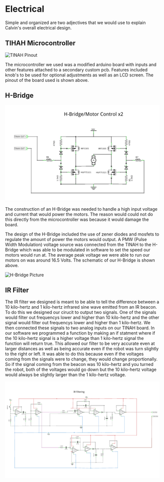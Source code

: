 # Electrical

Simple and organized are two adjectives that we would use to explain Calvin's overall electrical design.

## TIHAH Microcontroller

![TINAH Pinout](images/tinah_pinout_reference.png)

The microcontroller we used was a modified arduino board with inputs and other features attached to a secondary custom pcb. Features included knob's to be used for optional adjustments as well as an LCD screen. The pinout of the board used is shown above.

## H-Bridge
![H-Bridge Schematic](images/H_Bridge_Schem.png)

The construction of an H-Bridge was needed to handle a high input voltage and current that would power the motors. The reason would could not do this directly from the microcontroller was because it would damage the board.

The design of the H-Bridge included the use of zener diodes and mosfets to regulate the amount of power the motors would output. A PMW (Pulse Width Modulation) voltage source was connected from the TINAH to the H-Bridge which was able to be modulated in software to set the speed our motors would run at. The average peak voltage we were able to run our motors on was around 16.5 Volts. The schematic of our H-Bridge is shown above.

![H-Bridge Picture](images/H_Bridge_Photo.png)

## IR Filter

The IR filter we designed is meant to be able to tell the difference between a 10 kilo-hertz and 1 kilo-hertz infrared sine wave emitted from an IR beacon. To do this we designed our cirucit to output two signals. One of the signals would filter out frequencys lower and higher than 10 kilo-hertz and the other signal would filter out frequencys lower and higher than 1 kilo-hertz. We then connected these signals to two analog inputs on our TINAH board. In our software we programmed a function by  making an if statment where if the 10 kilo-hertz signal is a higher voltage than 1 kilo-hertz signal the function will return true. This allowed our filter to be very accurate even at larger distances as well as being accurate even if the robot was turn slightly to the right or left. It was able to do this because even if the voltages coming from the signals were to change, they would change proportionally. So if the signal coming from the beacon was 10 kilo-hertz and you turned the robot, both of the voltages would go down but the 10 kilo-hertz voltage would always be slightly larger than the 1 kilo-hertz voltage.

![IR Filter Schematic](images/IR_Schem.png)
